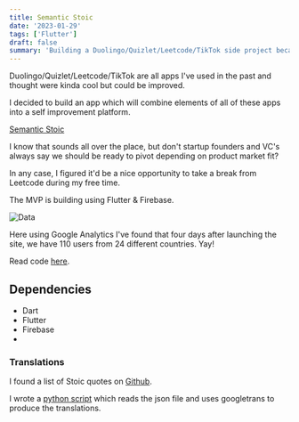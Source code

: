 ```yaml
---
title: Semantic Stoic
date: '2023-01-29'
tags: ['Flutter']
draft: false
summary: 'Building a Duolingo/Quizlet/Leetcode/TikTok side project because I thought these apps were all awesome and wanted to combine attributes of each one of them into a single learning platform.'
---
```


Duolingo/Quizlet/Leetcode/TikTok are all apps I've used in the past and thought
were kinda cool but could be improved.

I decided to build an app which will combine elements of all of these apps
into a self improvement platform.

[Semantic Stoic](https://semantic-stoic.web.app/#/)

I know that sounds all over the place, but don't startup founders and VC's always
say we should be ready to pivot depending on product market fit?

In any case, I figured it'd be a nice opportunity to take a break from Leetcode during
my free time.

The MVP is building using Flutter & Firebase.

![Data](https://s3.gifyu.com/images/ss-data.gif)

Here using Google Analytics I've found that four days after launching the site,
we have 110 users from 24 different countries. Yay!

Read code [here](https://github.com/PrimeTimeTran/semantics).

## Dependencies

- Dart
- Flutter
- Firebase
-

### Translations

I found a list of Stoic quotes on [Github](https://gist.github.com/miharekar/d57b58b017c457cd18062a1c36d82e02).

I wrote a [python script](https://github.com/PrimeTimeTran/semantics/blob/main/python/translate.py)
which reads the json file and uses googletrans to produce the translations.
